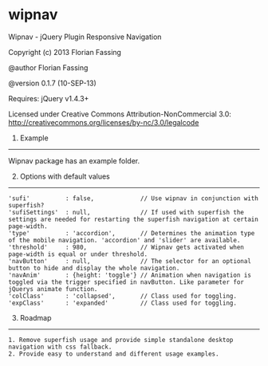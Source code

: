 wipnav
======

Wipnav - jQuery Plugin
Responsive Navigation

Copyright (c) 2013 Florian Fassing

@author Florian Fassing

@version 0.1.7 (10-SEP-13)

Requires: jQuery v1.4.3+

Licensed under Creative Commons Attribution-NonCommercial 3.0:
http://creativecommons.org/licenses/by-nc/3.0/legalcode




1. Example
----------

Wipnav package has an example folder.


2. Options with default values
------------------------------

    'sufi'          : false,             // Use wipnav in conjunction with superfish?
    'sufiSettings'  : null,              // If used with superfish the settings are needed for restarting the superfish navigation at certain page-width.
    'type'          : 'accordion',       // Determines the animation type of the mobile navigation. 'accordion' and 'slider' are available.
    'threshold'     : 980,               // Wipnav gets activated when page-width is equal or under threshold.
    'navButton'     : null,              // The selector for an optional button to hide and display the whole navigation.
    'navAnim'       : {height: 'toggle'} // Animation when navigation is toggled via the trigger specified in navButton. Like parameter for jQuerys animate function.
    'colClass'      : 'collapsed',       // Class used for toggling.
    'expClass'      : 'expanded'         // Class used for toggling.


3. Roadmap
----------

	1. Remove superfish usage and provide simple standalone desktop navigation with css fallback.
	2. Provide easy to understand and different usage examples.


